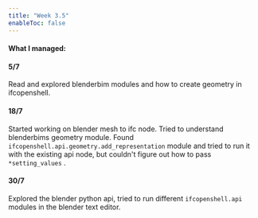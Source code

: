 ```yaml
---
title: "Week 3.5"
enableToc: false
---
```

#### What I managed:
#### 5/7
Read and explored blenderbim modules and how to create geometry in ifcopenshell. 
#### 18/7
Started working on blender mesh to ifc node.
Tried to understand blenderbims geometry module.
Found `ifcopenshell.api.geometry.add_representation` module and tried to run it with the existing api node, but couldn't figure out how to pass `*setting_values` . 
#### 30/7
Explored the blender python api, tried to run different `ifcopenshell.api` modules in the blender text editor.
